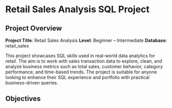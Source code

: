 # Retail Sales Analysis SQL Project
## Project Overview
**Project Title**: Retail Sales Analysis
**Level**: Beginner – Intermediate
**Database**: retail_sales

This project showcases SQL skills used in real-world data analytics for retail. The aim is to work with sales transaction data to explore, clean, and analyze business metrics such as total sales, customer behavior, category performance, and time-based trends. The project is suitable for anyone looking to enhance their SQL experience and portfolio with practical business-driven queries.
## Objectives
